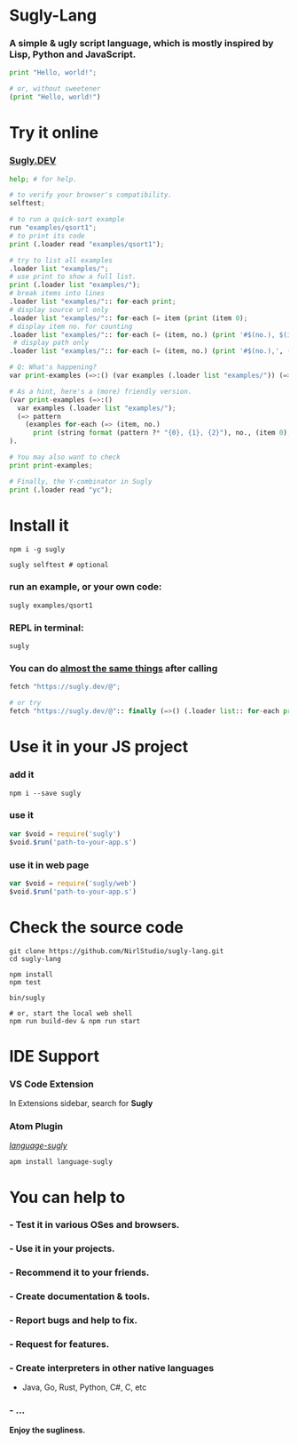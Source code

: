 # Sugly-Lang
### A simple &amp; ugly script language, which is mostly inspired by Lisp, Python and JavaScript.
```python
print "Hello, world!";

# or, without sweetener
(print "Hello, world!")
```

# Try it online
### [Sugly.DEV](https://sugly.dev)
```python
help; # for help.

# to verify your browser's compatibility.
selftest;

# to run a quick-sort example
run "examples/qsort1";
# to print its code
print (.loader read "examples/qsort1");

# try to list all examples
.loader list "examples/";
# use print to show a full list.
print (.loader list "examples/");
# break items into lines
.loader list "examples/":: for-each print;
# display source url only
.loader list "examples/":: for-each (= item (print (item 0);
# display item no. for counting
.loader list "examples/":: for-each (= (item, no.) (print '#$(no.), $(item 0)');
 # display path only
.loader list "examples/":: for-each (= (item, no.) (print '#$(no.),', (var url (item 0):: slice (url first-of "examples/");

# Q: What's happening?
var print-examples (=>:() (var examples (.loader list "examples/")) (=> pattern (examples for-each (=> (item, no.) (print (string format (pattern ?* "{0}, {1}, {2}"), no., (item 0), (item 1);

# As a hint, here's a (more) friendly version.
(var print-examples (=>:()
  var examples (.loader list "examples/");
  (=> pattern
    (examples for-each (=> (item, no.)
      print (string format (pattern ?* "{0}, {1}, {2}"), no., (item 0), (item 1);
).

# You may also want to check
print print-examples;

# Finally, the Y-combinator in Sugly
print (.loader read "yc");
```

# Install it
```shell
npm i -g sugly

sugly selftest # optional
```

### run an example, or your own code:
```shell
sugly examples/qsort1
```

### REPL in terminal:
```shell
sugly
```
### You can do [almost the same things](#try-it-online) after calling
```python
fetch "https://sugly.dev/@";

# or try
fetch "https://sugly.dev/@":: finally (=>() (.loader list:: for-each print);
```

# Use it in your JS project
### add it
```shell
npm i --save sugly
```

### use it
```javascript
var $void = require('sugly')
$void.$run('path-to-your-app.s')
```

### use it in web page
```javascript
var $void = require('sugly/web')
$void.$run('path-to-your-app.s')
```

# Check the source code
```shell
git clone https://github.com/NirlStudio/sugly-lang.git
cd sugly-lang

npm install
npm test

bin/sugly

# or, start the local web shell
npm run build-dev & npm run start
```

# IDE Support
### VS Code Extension
In Extensions sidebar, search for **Sugly**

### Atom Plugin
[*language-sugly*](https://github.com/NirlStudio/language-sugly)
```shell
apm install language-sugly
```

# You can help to
### - Test it in various OSes and browsers.
### - Use it in your projects.
### - Recommend it to your friends.
### - Create documentation & tools.
### - Report bugs and help to fix.
### - Request for features.
### - Create interpreters in other native languages
  - Java, Go, Rust, Python, C#, C, etc
### - ...

**Enjoy the sugliness.**
